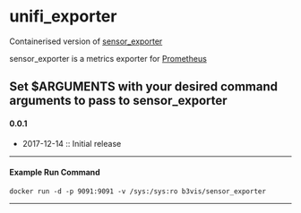 # unifi_exporter

Containerised version of [sensor_exporter](https://github.com/andmarios/sensor_exporter)

sensor_exporter is a metrics exporter for [Prometheus](https://prometheus.io/)

Set $ARGUMENTS with your desired command arguments to pass to sensor_exporter
---
#### 0.0.1

- 2017-12-14 :: Initial release
---


#### Example Run Command

```
docker run -d -p 9091:9091 -v /sys:/sys:ro b3vis/sensor_exporter
```
---

